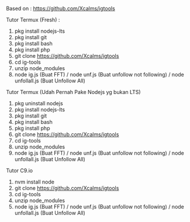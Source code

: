 Based on : https://github.com/Xcalms/igtools


Tutor Termux (Fresh) :
  1. pkg install nodejs-lts
  2. pkg install git
  3. pkg install bash
  4. pkg install php
  5. git clone https://github.com/Xcalms/igtools
  6. cd ig-tools
  7. unzip node_modules
  8. node ig.js (Buat FFT) / node unf.js (Buat unfollow not following) / node unfollall.js (Buat Unfollow All)
 
 Tutor Termux (Udah Pernah Pake Nodejs yg bukan LTS)
  1. pkg uninstall nodejs
  2. pkg install nodejs-lts
  3. pkg install git
  4. pkg install bash
  5. pkg install php
  6. git clone https://github.com/Xcalms/igtools
  7. cd ig-tools
  8. unzip node_modules
  9. node ig.js (Buat FFT) / node unf.js (Buat unfollow not following) / node unfollall.js (Buat Unfollow All)
  
  Tutor C9.io
  1. nvm install node
  2. git clone https://github.com/Xcalms/igtools
  3. cd ig-tools
  4. unzip node_modules
  5. node ig.js (Buat FFT) / node unf.js (Buat unfollow not following) / node unfollall.js (Buat Unfollow All)
  
